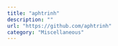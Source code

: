 ```yaml
---
title: "aphtrinh"
description: ""
url: "https://github.com/aphtrinh"
category: "Miscellaneous"
---
```

